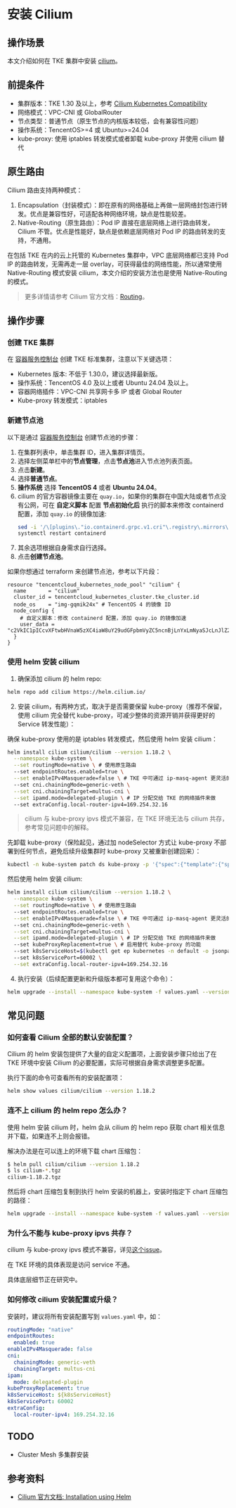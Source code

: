 # 安装 Cilium

## 操作场景

本文介绍如何在 TKE 集群中安装 [cilium](https://cilium.io/)。

## 前提条件

- 集群版本：TKE 1.30 及以上，参考 [Cilium Kubernetes Compatibility](https://docs.cilium.io/en/stable/network/kubernetes/compatibility/)
- 网络模式：VPC-CNI 或 GlobalRouter
- 节点类型：普通节点（原生节点的内核版本较低，会有兼容性问题）
- 操作系统：TencentOS>=4 或 Ubuntu>=24.04
- kube-proxy: 使用 iptables 转发模式或者卸载 kube-proxy 并使用 cilium 替代

## 原生路由

Cilium 路由支持两种模式：
1. Encapsulation（封装模式）：即在原有的网络基础上再做一层网络封包进行转发。优点是兼容性好，可适配各种网络环境，缺点是性能较差。
2. Native-Routing（原生路由）：Pod IP 直接在底层网络上进行路由转发，Cilium 不管。优点是性能好，缺点是依赖底层网络对 Pod IP 的路由转发的支持，不通用。

在包括 TKE 在内的云上托管的 Kubernetes 集群中，VPC 底层网络都已支持 Pod IP 的路由转发，无需再走一层 overlay，可获得最佳的网络性能，所以通常使用 Native-Routing 模式安装 cilium，本文介绍的安装方法也是使用 Native-Routing 的模式。

> 更多详情请参考 Cilium 官方文档：[Routing](https://docs.cilium.io/en/stable/network/concepts/routing/)。

## 操作步骤

### 创建 TKE 集群

在 [容器服务控制台](https://console.cloud.tencent.com/tke2/cluster) 创建 TKE 标准集群，注意以下关键选项：
- Kubernetes 版本: 不低于 1.30.0，建议选择最新版。
- 操作系统：TencentOS 4.0 及以上或者 Ubuntu 24.04 及以上。
- 容器网络插件：VPC-CNI 共享网卡多 IP 或者 Global Router
- Kube-proxy 转发模式：iptables

### 新建节点池

以下是通过 [容器服务控制台](https://console.cloud.tencent.com/tke2/cluster) 创建节点池的步骤：
1. 在集群列表中，单击集群 ID，进入集群详情页。
2. 选择左侧菜单栏中的**节点管理**，点击**节点池**进入节点池列表页面。
3. 点击**新建**。
4. 选择**普通节点**。
5. **操作系统** 选择 **TencentOS 4** 或者 **Ubuntu 24.04**。
6. cilium 的官方容器镜像主要在 `quay.io`，如果你的集群在中国大陆或者节点没有公网，可在 **自定义脚本** 配置 **节点初始化后** 执行的脚本来修改 containerd 配置，添加 `quay.io` 的镜像加速:
    ```bash
    sed -i '/\[plugins\."io.containerd.grpc.v1.cri"\.registry\.mirrors\]/ a\\ \ \ \ \ \ \ \ [plugins."io.containerd.grpc.v1.cri".registry.mirrors."quay.io"]\n\ \ \ \ \ \ \ \ \ \ endpoint = ["https://quay.tencentcloudcr.com"]' /etc/containerd/config.toml
    systemctl restart containerd
    ```
7. 其余选项根据自身需求自行选择。
8. 点击**创建节点池**。

如果你想通过 terraform 来创建节点池，参考以下片段：
```hcl
resource "tencentcloud_kubernetes_node_pool" "cilium" {
  name       = "cilium"
  cluster_id = tencentcloud_kubernetes_cluster.tke_cluster.id
  node_os    = "img-gqmik24x" # TencentOS 4 的镜像 ID
  node_config {
    # 自定义脚本：修改 containerd 配置，添加 quay.io 的镜像加速
    user_data = "c2VkIC1pICcvXFtwbHVnaW5zXC4iaW8uY29udGFpbmVyZC5ncnBjLnYxLmNyaSJcLnJlZ2lzdHJ5XC5taXJyb3JzXF0vIGFcXCBcIFwgXCBcIFwgXCBcIFtwbHVnaW5zLiJpby5jb250YWluZXJkLmdycGMudjEuY3JpIi5yZWdpc3RyeS5taXJyb3JzLiJxdWF5LmlvIl1cblwgXCBcIFwgXCBcIFwgXCBcIFwgZW5kcG9pbnQgPSBbImh0dHBzOi8vcXVheS50ZW5jZW50Y2xvdWRjci5jb20iXScgL2V0Yy9jb250YWluZXJkL2NvbmZpZy50b21sCnN5c3RlbWN0bCByZXN0YXJ0IGNvbnRhaW5lcmQK"
  }
}
```

### 使用 helm 安装 cilium
1. 确保添加 cilium 的 helm repo:

```bash
helm repo add cilium https://helm.cilium.io/
```

2. 安装 cilium，有两种方式，取决于是否需要保留 kube-proxy（推荐不保留，使用 cilium 完全替代 kube-proxy，可减少整体的资源开销并获得更好的 Service 转发性能）：

<Tabs>
  <TabItem value="1" label="与 kube-proxy 共存">

  确保 kube-proxy 使用的是 iptables 转发模式，然后使用 helm 安装 cilium：

  ```bash
  helm install cilium cilium/cilium --version 1.18.2 \
    --namespace kube-system \
    --set routingMode=native \ # 使用原生路由
    --set endpointRoutes.enabled=true \
    --set enableIPv4Masquerade=false \ # TKE 中可通过 ip-masq-agent 更灵活的控制 SNAT，cilium 无需参与
    --set cni.chainingMode=generic-veth \
    --set cni.chainingTarget=multus-cni \
    --set ipamd.mode=delegated-plugin \ # IP 分配交给 TKE 的网络插件来做
    --set extraConfig.local-router-ipv4=169.254.32.16
  ```

  > cilium 与 kube-proxy ipvs 模式不兼容，在 TKE 环境无法与 cilium 共存，参考常见问题中的解释。

  </TabItem>
  <TabItem value="2" label="完全替代 kube-proxy">

  先卸载 kube-proxy（保险起见，通过加 nodeSelector 方式让 kube-proxy 不部署到任何节点，避免后续升级集群时 kube-proxy 又被重新创建回来）：

  ```bash
  kubectl -n kube-system patch ds kube-proxy -p '{"spec":{"template":{"spec":{"nodeSelector":{"label-not-exist":"node-not-exist"}}}}}'
  ```

  然后使用 helm 安装 cilium:

  ```bash
  helm install cilium cilium/cilium --version 1.18.2 \
    --namespace kube-system \
    --set routingMode=native \ # 使用原生路由
    --set endpointRoutes.enabled=true \
    --set enableIPv4Masquerade=false \ # TKE 中可通过 ip-masq-agent 更灵活的控制 SNAT，cilium 无需参与
    --set cni.chainingMode=generic-veth \
    --set cni.chainingTarget=multus-cni \
    --set ipamd.mode=delegated-plugin \ # IP 分配交给 TKE 的网络插件来做
    --set kubeProxyReplacement=true \ # 启用替代 kube-proxy 的功能
    --set k8sServiceHost=$(kubectl get ep kubernetes -n default -o jsonpath='{.subsets[0].addresses[0].ip}') \ # 替代 kube-proxy 需拿到 apiserver 的实际地址而非虚拟的 ClussterIP 才能与 apiserver 通信（鸡生蛋和蛋生鸡问题）
    --set k8sServicePort=60002 \
    --set extraConfig.local-router-ipv4=169.254.32.16
  ```

  </TabItem>
</Tabs>



4. 执行安装（后续配置更新和升级版本都可复用这个命令）：
```bash
helm upgrade --install --namespace kube-system -f values.yaml --version 1.18.2 cilium cilium/cilium
```

## 常见问题

### 如何查看 Cilium 全部的默认安装配置？

Cilium 的 helm 安装包提供了大量的自定义配置项，上面安装步骤只给出了在 TKE 环境中安装 Cilium 的必要配置，实际可根据自身需求调整更多配置。

执行下面的命令可查看所有的安装配置项：

```bash
helm show values cilium/cilium --version 1.18.2
```

### 连不上 cilium 的 helm repo 怎么办？

使用 helm 安装 cilium 时，helm 会从 cilium 的 helm repo 获取 chart 相关信息并下载，如果连不上则会报错。

解决办法是在可以连上的环境下载 chart 压缩包：
```bash
$ helm pull cilium/cilium --version 1.18.2
$ ls cilium-*.tgz
cilium-1.18.2.tgz
```

然后将 chart 压缩包复制到执行 helm 安装的机器上，安装时指定下 chart 压缩包的路径：
```bash
helm upgrade --install --namespace kube-system -f values.yaml --version 1.18.2 cilium ./cilium-1.18.2.tgz
```

### 为什么不能与 kube-proxy ipvs 共存？

cilium 与 kube-proxy ipvs 模式不兼容，详见[这个issue](https://github.com/cilium/cilium/issues/18610)。

在 TKE 环境的具体表现是访问 service 不通。

具体底层细节正在研究中。

### 如何修改 cilium 安装配置或升级？

安装时，建议将所有安装配置写到 `values.yaml` 中，如：

```yaml
routingMode: "native"
endpointRoutes:
  enabled: true
enableIPv4Masquerade: false
cni:
  chainingMode: generic-veth
  chainingTarget: multus-cni
ipam:
  mode: delegated-plugin
kubeProxyReplacement: true
k8sServiceHost: ${k8sServiceHost} 
k8sServicePort: 60002
extraConfig:
  local-router-ipv4: 169.254.32.16
```

## TODO

- Cluster Mesh 多集群安装

## 参考资料

- [Cilium 官方文档: Installation using Helm](https://docs.cilium.io/en/stable/installation/k8s-install-helm/)
